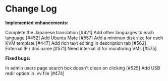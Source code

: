 # Change Log


**Implemented enhancements:**

Complete the Japanese translation [\#421]
Add other languages to each language [\#452]
Add Ubuntu Mate [\#557]
Add a minimun disk size for each KVM template [\#447]
Add rich text editing in description tab [\#562]
External IP / dns name  [\#571]
Need internal id for monitoring VMs [\#575]

**Fixed bugs:**

In admin users page search box doesn't clean on clicking [\#525]
Add USB redir option in .vv file [\#474]
